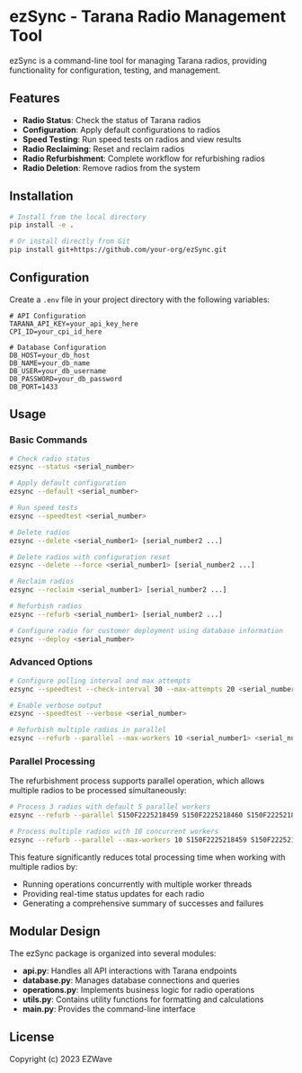 # ezSync - Tarana Radio Management Tool

ezSync is a command-line tool for managing Tarana radios, providing functionality for configuration, testing, and management.

## Features

- **Radio Status**: Check the status of Tarana radios
- **Configuration**: Apply default configurations to radios
- **Speed Testing**: Run speed tests on radios and view results
- **Radio Reclaiming**: Reset and reclaim radios
- **Radio Refurbishment**: Complete workflow for refurbishing radios
- **Radio Deletion**: Remove radios from the system

## Installation

```bash
# Install from the local directory
pip install -e .

# Or install directly from Git
pip install git+https://github.com/your-org/ezSync.git
```

## Configuration

Create a `.env` file in your project directory with the following variables:

```
# API Configuration
TARANA_API_KEY=your_api_key_here
CPI_ID=your_cpi_id_here

# Database Configuration
DB_HOST=your_db_host
DB_NAME=your_db_name
DB_USER=your_db_username
DB_PASSWORD=your_db_password
DB_PORT=1433
```

## Usage

### Basic Commands

```bash
# Check radio status
ezsync --status <serial_number>

# Apply default configuration
ezsync --default <serial_number>

# Run speed tests
ezsync --speedtest <serial_number>

# Delete radios
ezsync --delete <serial_number1> [serial_number2 ...]

# Delete radios with configuration reset
ezsync --delete --force <serial_number1> [serial_number2 ...]

# Reclaim radios
ezsync --reclaim <serial_number1> [serial_number2 ...]

# Refurbish radios
ezsync --refurb <serial_number1> [serial_number2 ...]

# Configure radio for customer deployment using database information
ezsync --deploy <serial_number>
```

### Advanced Options

```bash
# Configure polling interval and max attempts
ezsync --speedtest --check-interval 30 --max-attempts 20 <serial_number>

# Enable verbose output 
ezsync --speedtest --verbose <serial_number>

# Refurbish multiple radios in parallel
ezsync --refurb --parallel --max-workers 10 <serial_number1> <serial_number2> <serial_number3> ...
```

### Parallel Processing

The refurbishment process supports parallel operation, which allows multiple radios to be processed simultaneously:

```bash
# Process 3 radios with default 5 parallel workers
ezsync --refurb --parallel S150F2225218459 S150F2225218460 S150F2225218461

# Process multiple radios with 10 concurrent workers
ezsync --refurb --parallel --max-workers 10 S150F2225218459 S150F2225218460 S150F2225218461
```

This feature significantly reduces total processing time when working with multiple radios by:
- Running operations concurrently with multiple worker threads
- Providing real-time status updates for each radio
- Generating a comprehensive summary of successes and failures

## Modular Design

The ezSync package is organized into several modules:

- **api.py**: Handles all API interactions with Tarana endpoints
- **database.py**: Manages database connections and queries
- **operations.py**: Implements business logic for radio operations
- **utils.py**: Contains utility functions for formatting and calculations
- **main.py**: Provides the command-line interface

## License

Copyright (c) 2023 EZWave 